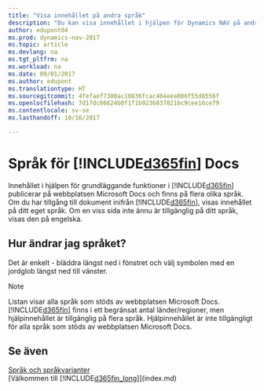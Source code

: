 ```yaml
---
title: "Visa innehållet på andra språk"
description: "Du kan visa innehållet i hjälpen för Dynamics NAV på andra språk."
author: edupont04
ms.prod: dynamics-nav-2017
ms.topic: article
ms.devlang: na
ms.tgt_pltfrm: na
ms.workload: na
ms.date: 09/01/2017
ms.author: edupont
ms.translationtype: HT
ms.sourcegitcommit: 4fefaef7380ac10836fcac404eea006f55d8556f
ms.openlocfilehash: 7d17dc66624b0f1f1b9236837821bc9cee16ce79
ms.contentlocale: sv-se
ms.lasthandoff: 10/16/2017

---
```

# <a name="languages-of-the-included365finincludesd365finmdmd-docs"></a>Språk för [!INCLUDE[d365fin](includes/d365fin_md.md)] Docs
Innehållet i hjälpen för grundläggande funktioner i [!INCLUDE[d365fin](includes/d365fin_md.md)] publicerar på webbplatsen Microsoft Docs och finns på flera olika språk. Om du har tillgång till dokument inifrån [!INCLUDE[d365fin](includes/d365fin_md.md)], visas innehållet på ditt eget språk. Om en viss sida inte ännu är tillgänglig på ditt språk, visas den på engelska.

## <a name="how-do-i-change-the-language"></a>Hur ändrar jag språket?
Det är enkelt - bläddra längst ned i fönstret och välj symbolen med en jordglob längst ned till vänster.

> [!NOTE]  
> Listan visar alla språk som stöds av webbplatsen Microsoft Docs. [!INCLUDE[d365fin](includes/d365fin_md.md)] finns i ett begränsat antal länder/regioner, men hjälpinnehållet är tillgänglig på flera språk. Hjälpinnehållet är inte tillgängligt för alla språk som stöds av webbplatsen Microsoft Docs.

## <a name="see-also"></a>Se även
[Språk och språkvarianter](about-locale-language.md)  
[Välkommen till [!INCLUDE[d365fin_long](includes/d365fin_long_md.md)]](index.md)  

